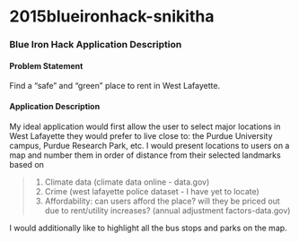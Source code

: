 # 2015blueironhack-snikitha
### Blue Iron Hack Application Description
#### Problem Statement
Find a “safe” and “green” place to rent in West Lafayette.
#### Application Description
My ideal application would first allow the user to select major locations in West Lafayette they would prefer to live close to: the Purdue University campus, Purdue Research Park, etc. 
I would present locations to users on a map and number them in order of distance from their selected landmarks based on
>1. Climate data (climate data online - data.gov)
>2. Crime (west lafayette police dataset - I have yet to locate)
>3. Affordability: can users afford the place? will they be priced out due to rent/utility increases? (annual adjustment factors-data.gov)

I would additionally like to highlight all the bus stops and parks on the map.